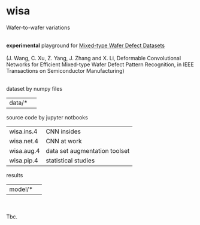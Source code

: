 # wisa
Wafer-to-wafer variations<br/><br/>

<b>experimental</b> playground for <a href="https://www.kaggle.com/datasets/co1d7era/mixedtype-wafer-defect-datasets">Mixed-type Wafer Defect Datasets</a><br/><br/>
(J. Wang, C. Xu, Z. Yang, J. Zhang and X. Li, Deformable Convolutional Networks for Efficient Mixed-type Wafer Defect Pattern Recognition, in IEEE Transactions on Semiconductor Manufacturing)<br/><br/>

dataset by numpy files<br/>
<table>
  <tr><td>data/*</td><td></td></tr>
</table>

source code by jupyter notbooks<br/>

<table>
  <tr><td>wisa.ins.4</td><td>CNN insides</td></tr>
  <tr><td>wisa.net.4</td><td>CNN at work</td></tr>
  <tr><td>wisa.aug.4</td><td>data set augmentation toolset</td></tr>
  <tr><td>wisa.pip.4</td><td>statistical studies</td></tr>
</table>

results<br/>
<table>
  <tr><td>model/*</td><td></td></tr>
</table>

<br/><br/>
Tbc.

